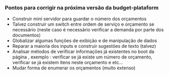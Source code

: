### Pontos para corrigir na próxima versão da budget-plataform

- Construir mini servidor para guardar o número dos orçamentos
- Talvez construir um switch entre ordem de serviço e orçamento se necessário (neste caso é necessário verificar a demanda por parte dos documentos)
- Globalizar algumas funções de exibição e de manipulação de dados
- Reparar a maioria dos inputs e construir sugestões de texto (talvez)
- Analisar métodos de verificar informações já existentes no boot da página , exemplo : verificar se já existe um número de orçamento, verificar se já existem itens neste orçamento e etc...
- Mudar forma de enumerar os orçamentos (muito extenso)